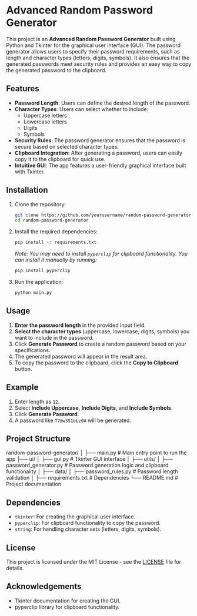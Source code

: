 # Advanced Random Password Generator

This project is an **Advanced Random Password Generator** built using Python and Tkinter for the graphical user interface (GUI). The password generator allows users to specify their password requirements, such as length and character types (letters, digits, symbols). It also ensures that the generated passwords meet security rules and provides an easy way to copy the generated password to the clipboard.

## Features

- **Password Length**: Users can define the desired length of the password.
- **Character Types**: Users can select whether to include:
  - Uppercase letters
  - Lowercase letters
  - Digits
  - Symbols
- **Security Rules**: The password generator ensures that the password is secure based on selected character types.
- **Clipboard Integration**: After generating a password, users can easily copy it to the clipboard for quick use.
- **Intuitive GUI**: The app features a user-friendly graphical interface built with Tkinter.

## Installation

1. Clone the repository:

    ```bash
    git clone https://github.com/yourusername/random-password-generator.git
    cd random-password-generator
    ```

2. Install the required dependencies:

    ```bash
    pip install -r requirements.txt
    ```

    *Note: You may need to install `pyperclip` for clipboard functionality. You can install it manually by running:*

    ```bash
    pip install pyperclip
    ```

3. Run the application:

    ```bash
    python main.py
    ```

## Usage

1. **Enter the password length** in the provided input field.
2. **Select the character types** (uppercase, lowercase, digits, symbols) you want to include in the password.
3. Click **Generate Password** to create a random password based on your specifications.
4. The generated password will appear in the result area.
5. To copy the password to the clipboard, click the **Copy to Clipboard** button.

## Example

1. Enter length as `12`.
2. Select **Include Uppercase**, **Include Digits**, and **Include Symbols**.
3. Click **Generate Password**.
4. A password like `T7@w3S1bLz0A` will be generated.

## Project Structure

random-password-generator/ │ ├── main.py # Main entry point to run the app ├── ui/ │ ├── gui.py # Tkinter GUI interface │ ├── utils/ │ ├── password_generator.py # Password generation logic and clipboard functionality │ ├── data/ │ ├── password_rules.py # Password length validation │ ├── requirements.txt # Dependencies └── README.md # Project documentation


## Dependencies

- `tkinter`: For creating the graphical user interface.
- `pyperclip`: For clipboard functionality to copy the password.
- `string`: For handling character sets (letters, digits, symbols).

## License

This project is licensed under the MIT License - see the [LICENSE](LICENSE) file for details.

## Acknowledgements

- Tkinter documentation for creating the GUI.
- pyperclip library for clipboard functionality.



